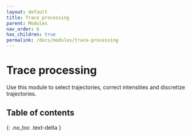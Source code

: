 ```yaml
---
layout: default
title: Trace processing
parent: Modules
nav_order: 6
has_children: true
permalink: /docs/modules/trace-processing
---
```


# Trace processing
<!-- Automatically generated TOC does not allow to return to the previous page after clicking one of its link
I'd rather use hand-made TOC until we find a better solution (works only with pages with permalink)
{: .no_toc } -->

Use this module to select trajectories, correct intensities and discretize trajectories.

## Table of contents
{: .no_toc .text-delta }

<!-- 1. TOC
{:toc} -->